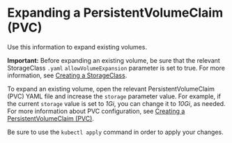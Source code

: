 # Expanding a PersistentVolumeClaim (PVC)

Use this information to expand existing volumes.

**Important:** Before expanding an existing volume, be sure that the relevant StorageClass `.yaml` `allowVolumeExpansion` parameter is set to true. For more information, see [Creating a StorageClass](creating_volumestorageclass.md).

To expand an existing volume, open the relevant PersistentVolumeClaim (PVC) YAML file and increase the `storage` parameter value. For example, if the current `storage` value is set to _1Gi_, you can change it to _10Gi_, as needed. For more information about PVC configuration, see [Creating a PersistentVolumeClaim (PVC)](creating_pvc.md).

Be sure to use the `kubectl apply` command in order to apply your changes.


